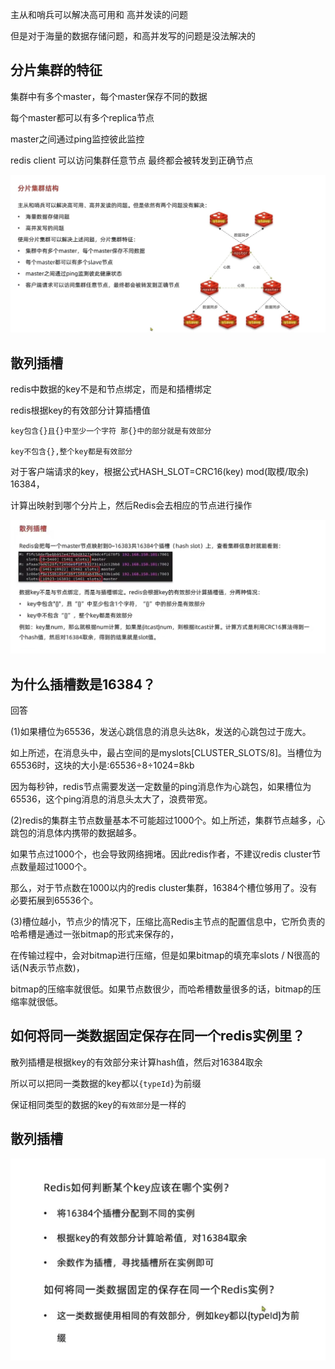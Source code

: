 主从和哨兵可以解决高可用和 高并发读的问题

但是对于海量的数据存储问题，和高并发写的问题是没法解决的

分片集群的特征
---

集群中有多个master，每个master保存不同的数据

每个master都可以有多个replica节点

master之间通过ping监控彼此监控

redis client 可以访问集群任意节点 最终都会被转发到正确节点

![img_19.png](img_19.png)

散列插槽
---

redis中数据的key不是和节点绑定，而是和插槽绑定

redis根据key的有效部分计算插槽值

    key包含{}且{}中至少一个字符 那{}中的部分就是有效部分
    
    key不包含{},整个key都是有效部分


对于客户端请求的key，根据公式HASH_SLOT=CRC16(key) mod(取模/取余) 16384，

计算出映射到哪个分片上，然后Redis会去相应的节点进行操作

![img_20.png](img_20.png)

为什么插槽数是16384？
---

回答

(1)如果槽位为65536，发送心跳信息的消息头达8k，发送的心跳包过于庞大。

如上所述，在消息头中，最占空间的是myslots[CLUSTER_SLOTS/8]。当槽位为65536时，这块的大小是:65536÷8÷1024=8kb

因为每秒钟，redis节点需要发送一定数量的ping消息作为心跳包，如果槽位为65536，这个ping消息的消息头太大了，浪费带宽。

(2)redis的集群主节点数量基本不可能超过1000个。如上所述，集群节点越多，心跳包的消息体内携带的数据越多。

如果节点过1000个，也会导致网络拥堵。因此redis作者，不建议redis cluster节点数量超过1000个。

那么，对于节点数在1000以内的redis cluster集群，16384个槽位够用了。没有必要拓展到65536个。

(3)槽位越小，节点少的情况下，压缩比高Redis主节点的配置信息中，它所负责的哈希槽是通过一张bitmap的形式来保存的，

在传输过程中，会对bitmap进行压缩，但是如果bitmap的填充率slots / N很高的话(N表示节点数)，

bitmap的压缩率就很低。如果节点数很少，而哈希槽数量很多的话，bitmap的压缩率就很低。

如何将同一类数据固定保存在同一个redis实例里？
---

散列插槽是根据key的有效部分来计算hash值，然后对16384取余

所以可以把同一类数据的key都以`{typeId}`为前缀

保证相同类型的数据的key的`有效部分`是一样的

散列插槽
---

![img_21.png](img_21.png)